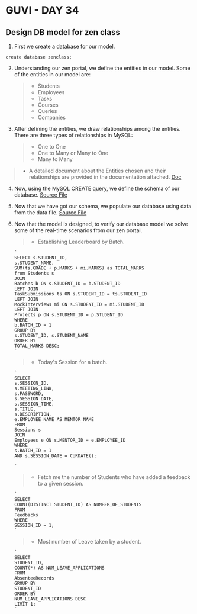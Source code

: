 # GUVI - DAY 34

## Design DB model for zen class

1. First we create a database for our model.

```
create database zenclass;

```

2.  Understanding our zen portal, we define the entities in our model. Some of the entities in our model are:

    > - Students
    > - Employees
    > - Tasks
    > - Courses
    > - Queries
    > - Companies

3.  After defining the entities, we draw relationships among the entities. There are three types of relationships in MySQL:

    > - One to One
    > - One to Many or Many to One
    > - Many to Many

> - A detailed document about the Entities chosen and their relationships are provided in the documentation attached. [Doc]()

4.  Now, using the MySQL CREATE query, we define the schema of our database. [Source File](./Schema.sql)

5.  Now that we have got our schema, we populate our database using data from the data file. [Source File](./Data.sql)

6.  Now that the model is designed, to verify our database model we solve some of the real-time scenarios from our zen portal.

    > - Establishing Leaderboard by Batch.

        `
        SELECT s.STUDENT_ID,
        s.STUDENT_NAME,
        SUM(ts.GRADE + p.MARKS + mi.MARKS) as TOTAL_MARKS
        from Students s
        JOIN
        Batches b ON s.STUDENT_ID = b.STUDENT_ID
        LEFT JOIN
        TaskSubmissions ts ON s.STUDENT_ID = ts.STUDENT_ID
        LEFT JOIN
        MockInterviews mi ON s.STUDENT_ID = mi.STUDENT_ID
        LEFT JOIN
        Projects p ON s.STUDENT_ID = p.STUDENT_ID
        WHERE
        b.BATCH_ID = 1
        GROUP BY
        s.STUDENT_ID, s.STUDENT_NAME
        ORDER BY
        TOTAL_MARKS DESC;
        `

    > - Today's Session for a batch.

        `
        SELECT
        s.SESSION_ID,
        s.MEETING_LINK,
        s.PASSWORD,
        s.SESSION_DATE,
        s.SESSION_TIME,
        s.TITLE,
        s.DESCRIPTION,
        e.EMPLOYEE_NAME AS MENTOR_NAME
        FROM
        Sessions s
        JOIN
        Employees e ON s.MENTOR_ID = e.EMPLOYEE_ID
        WHERE
        s.BATCH_ID = 1
        AND s.SESSION_DATE = CURDATE();

        `

    > - Fetch me the number of Students who have added a feedback to a given session.

        `
        SELECT
        COUNT(DISTINCT STUDENT_ID) AS NUMBER_OF_STUDENTS
        FROM
        Feedbacks
        WHERE
        SESSION_ID = 1;
        `

    > - Most number of Leave taken by a student.

        `
        SELECT
        STUDENT_ID,
        COUNT(*) AS NUM_LEAVE_APPLICATIONS
        FROM
        AbsenteeRecords
        GROUP BY
        STUDENT_ID
        ORDER BY
        NUM_LEAVE_APPLICATIONS DESC
        LIMIT 1;
        `